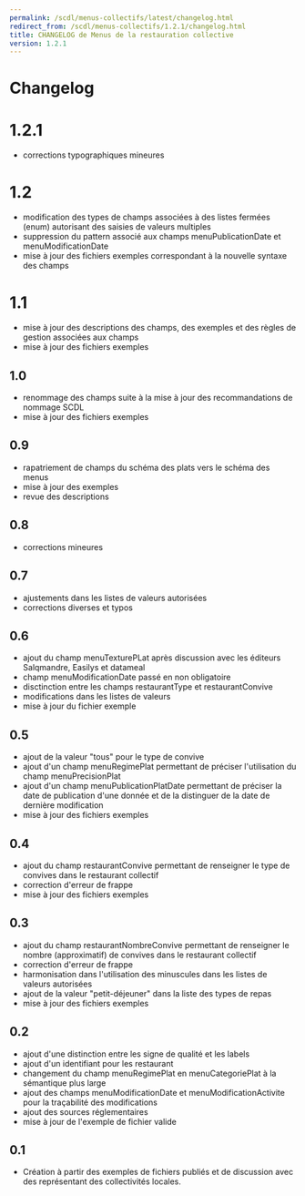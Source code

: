 ```yaml
---
permalink: /scdl/menus-collectifs/latest/changelog.html
redirect_from: /scdl/menus-collectifs/1.2.1/changelog.html
title: CHANGELOG de Menus de la restauration collective
version: 1.2.1
---
```


# Changelog

# 1.2.1

* corrections typographiques mineures

# 1.2 

* modification des types de champs associées à des listes fermées (enum) autorisant des saisies de valeurs multiples
* suppression du pattern associé aux champs menuPublicationDate et menuModificationDate
* mise à jour des fichiers exemples correspondant à la nouvelle syntaxe des champs
 
# 1.1

* mise à jour des descriptions des champs, des exemples et des règles de gestion associées aux champs
* mise à jour des fichiers exemples

## 1.0

* renommage des champs suite à la mise à jour des recommandations de nommage SCDL
* mise à jour des fichiers exemples


## 0.9

* rapatriement de champs du schéma des plats vers le schéma des menus
* mise à jour des exemples
* revue des descriptions

## 0.8

* corrections mineures

## 0.7 

* ajustements dans les listes de valeurs autorisées
* corrections diverses et typos

## 0.6

* ajout du champ menuTexturePLat après discussion avec les éditeurs Salqmandre, Easilys et datameal
* champ menuModificationDate passé en non obligatoire
* disctinction entre les champs restaurantType et restaurantConvive
* modifications dans les listes de valeurs
* mise à jour du fichier exemple

## 0.5

* ajout de la valeur "tous" pour le type de convive
* ajout d'un champ menuRegimePlat permettant de préciser l'utilisation du champ menuPrecisionPlat
* ajout d'un champ menuPublicationPlatDate permettant de préciser la date de publication d'une donnée et de la distinguer de la date de dernière modification
* mise à jour des fichiers exemples

## 0.4

* ajout du champ restaurantConvive permettant de renseigner le type de convives dans le restaurant collectif
* correction d'erreur de frappe
* mise à jour des fichiers exemples

## 0.3

* ajout du champ restaurantNombreConvive permettant de renseigner le nombre (approximatif) de convives dans le restaurant collectif
* correction d'erreur de frappe
* harmonisation dans l'utilisation des minuscules dans les listes de valeurs autorisées
* ajout de la valeur "petit-déjeuner" dans la liste des types de repas
* mise à jour des fichiers exemples

## 0.2

* ajout d'une distinction entre les signe de qualité et les labels
* ajout d'un identifiant pour les restaurant
* changement du champ menuRegimePlat en menuCategoriePlat à la sémantique plus large
* ajout des champs menuModificationDate et menuModificationActivite pour la traçabilité des modifications
* ajout des sources réglementaires
* mise à jour de l'exemple de fichier valide

## 0.1

* Création à partir des exemples de fichiers publiés et de discussion avec des représentant des collectivités locales.